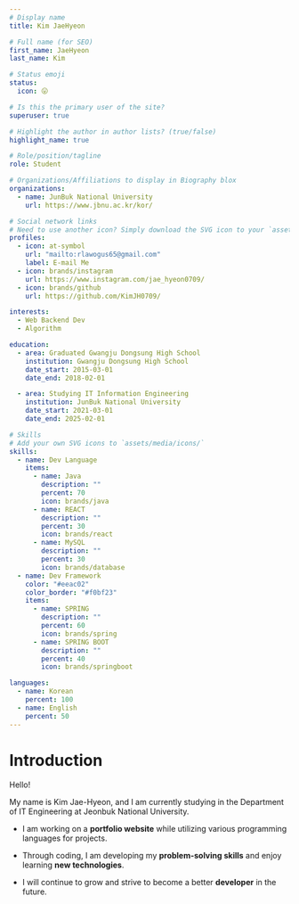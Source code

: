 ```yaml
---
# Display name
title: Kim JaeHyeon

# Full name (for SEO)
first_name: JaeHyeon
last_name: Kim

# Status emoji
status:
  icon: 😛

# Is this the primary user of the site?
superuser: true

# Highlight the author in author lists? (true/false)
highlight_name: true

# Role/position/tagline
role: Student

# Organizations/Affiliations to display in Biography blox
organizations:
  - name: JunBuk National University
    url: https://www.jbnu.ac.kr/kor/

# Social network links
# Need to use another icon? Simply download the SVG icon to your `assets/media/icons/` folder.
profiles:
  - icon: at-symbol
    url: "mailto:rlawogus65@gmail.com"
    label: E-mail Me
  - icon: brands/instagram
    url: https://www.instagram.com/jae_hyeon0709/
  - icon: brands/github
    url: https://github.com/KimJH0709/

interests:
  - Web Backend Dev
  - Algorithm

education:
  - area: Graduated Gwangju Dongsung High School
    institution: Gwangju Dongsung High School
    date_start: 2015-03-01
    date_end: 2018-02-01

  - area: Studying IT Information Engineering
    institution: JunBuk National University
    date_start: 2021-03-01
    date_end: 2025-02-01

# Skills
# Add your own SVG icons to `assets/media/icons/`
skills:
  - name: Dev Language
    items:
      - name: Java
        description: ""
        percent: 70
        icon: brands/java
      - name: REACT
        description: ""
        percent: 30
        icon: brands/react
      - name: MySQL
        description: ""
        percent: 30
        icon: brands/database
  - name: Dev Framework
    color: "#eeac02"
    color_border: "#f0bf23"
    items:
      - name: SPRING
        description: ""
        percent: 60
        icon: brands/spring
      - name: SPRING BOOT
        description: ""
        percent: 40
        icon: brands/springboot

languages:
  - name: Korean
    percent: 100
  - name: English
    percent: 50
---
```


# Introduction

Hello!

My name is Kim Jae-Hyeon, and I am currently studying in the Department of IT Engineering at Jeonbuk National University.

- I am working on a **portfolio website** while utilizing various programming languages for projects.

- Through coding, I am developing my **problem-solving skills** and enjoy learning **new technologies**.

- I will continue to grow and strive to become a better **developer** in the future.
